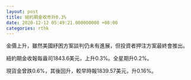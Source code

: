 ```yaml
---
layout: post
title: 紐約期金收市升0.3%
date: 2020-12-12 05:49:21.000000000 +08:00
categories: rthk
---
```


金價上升，雖然美國紓困方案談判仍未有進展，但投資者押注方案最終會推出。

紐約期金收報每盎司1843.6美元，上升0.3%。全星期升0.2%。

現貨金曾跌0.6%，其後回升，較早時報1839.57美元，升0.16%。

